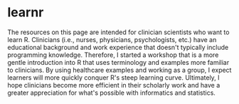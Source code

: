 # learnr

The resources on this page are intended for clinician scientists who want to learn R.  Clinicians (i.e., nurses, physicians, psychologists, etc.) have an educational background and work experience that doesn't typically include programming knowledge.  Therefore, I started a workshop that is a more gentle introduction into R that uses terminology and examples more familiar to clinicians.  By using healthcare examples and working as a group, I expect learners will more quickly conquer R's steep learning curve.  Ultimately, I hope clinicians become more efficient in their scholarly work and have a greater appreciation for what's possible with informatics and statistics.  
